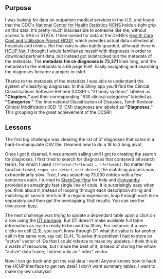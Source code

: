 ## Purpose

I was looking for data on outpatient medical services in the U.S. and found that the CDC's [National Center for Health Statistics NCHS](https://www.cdc.gov/nchs/ahcd/index.htm) holds a tight grip on this data. It's pretty much inaccessible to someone like me, without access to SAS or STATA. I then looked for data at the DHHS's [Health Care Cost and Utilization Project HCUP](https://hcupnet.ahrq.gov/#setup), which provides actual data collected at hospitals and clinics.  But that data is also tightly guarded, although there is [HCUP Net](https://hcupnet.ahrq.gov/). I thought I would familiarize myself with diagnoses in order to download pertinent data, but instead got sidetracked but the metadata of the metadata. The **metadata file on diagnoses is 73,371** lines long, and the metadata to the metadata is a 66 page file!!. Easily navigating and searching the diagnoses became a project in itslef.

Thanks to the metadata of the metadata I was able to understand the system of classifying diagnoses. In this Shiny app you'll find the Clinical Classifications Software Refined (CCSR)'s "21 body systems" labeled as **"Chapters,"** and their corresponding "530 clinical categories" labeled as **"Categories."** The International Classification of Diseases, Tenth Revision, Clinical Modification (ICD-10-CM) diagnoses are labeled as **"Diagnoses."** This grouping is the great achievement of the CCSR!!

## Lessons

The first big challenge was cleaning the list of of diagnoses that came in a hard-to-manipulate CSV file. I learned how to do a 18 to 3 long pivot. 

Once I got it cleaned, it was smooth sailing until I got to creating the search for diagnoses. I first tried to search for diagnoses that contained all search terms, for which I used `(?=*term)(?=*term2)` ... `(?=*termN)`. No matter the function I used, `regex`, `str_detect`, `stri_detect`, the matching process was extraordinarily slow. True, I was searching 73,000 entries with a few sentences each. I turned to [StackOverflow](https://stackoverflow.com/questions/72334928/r-fast-way-to-find-all-vector-elements-that-contain-all-search-terms) for help and [@onyamby](https://stackoverflow.com/users/8380272/onyambu) provided an amazingly fast single line of code. It is surprisingly easy when you think about it, instead of looping through each description string and matching all search terms with a regular expression, loop through each term separately and then get the overlapping `TRUE` results. You can see the discussion [here](https://stackoverflow.com/questions/72334928/r-fast-way-to-find-all-vector-elements-that-contain-all-search-terms).

The next challenge was trying to update a dependant table upon a click on a row using the [DT package](https://rstudio.github.io/DT/). But DT doesn't make available full table information as `inputs` ready to be used by Shiny. For instance, if a user clicks on cell (2,3), you can't know through DT what the value is for anoher cell in the same row, say cell (2,4). To solve this problem I had to store an "active" vector of IDs that I could refence to make my updates. I think this is a waste of resources, but I made the best of it, instead of storing the whole "active" data frame, I stored only an "index" vector.

Now I can go back and get the real data I want! Anyone knows how to hack the HCUP interface to get raw data? I don't want summary tables, I want to make my own analysis!